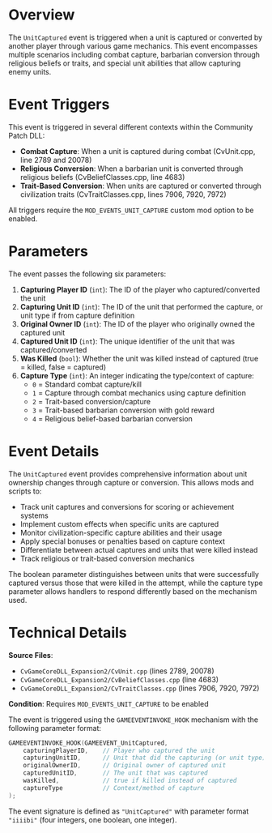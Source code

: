 # Overview

The `UnitCaptured` event is triggered when a unit is captured or converted by another player through various game mechanics. This event encompasses multiple scenarios including combat capture, barbarian conversion through religious beliefs or traits, and special unit abilities that allow capturing enemy units.

# Event Triggers

This event is triggered in several different contexts within the Community Patch DLL:

- **Combat Capture**: When a unit is captured during combat (CvUnit.cpp, line 2789 and 20078)
- **Religious Conversion**: When a barbarian unit is converted through religious beliefs (CvBeliefClasses.cpp, line 4683)
- **Trait-Based Conversion**: When units are captured or converted through civilization traits (CvTraitClasses.cpp, lines 7906, 7920, 7972)

All triggers require the `MOD_EVENTS_UNIT_CAPTURE` custom mod option to be enabled.

# Parameters

The event passes the following six parameters:

1. **Capturing Player ID** (`int`): The ID of the player who captured/converted the unit
2. **Capturing Unit ID** (`int`): The ID of the unit that performed the capture, or unit type if from capture definition
3. **Original Owner ID** (`int`): The ID of the player who originally owned the captured unit
4. **Captured Unit ID** (`int`): The unique identifier of the unit that was captured/converted
5. **Was Killed** (`bool`): Whether the unit was killed instead of captured (true = killed, false = captured)
6. **Capture Type** (`int`): An integer indicating the type/context of capture:
   - `0` = Standard combat capture/kill
   - `1` = Capture through combat mechanics using capture definition
   - `2` = Trait-based conversion/capture
   - `3` = Trait-based barbarian conversion with gold reward
   - `4` = Religious belief-based barbarian conversion

# Event Details

The `UnitCaptured` event provides comprehensive information about unit ownership changes through capture or conversion. This allows mods and scripts to:

- Track unit captures and conversions for scoring or achievement systems
- Implement custom effects when specific units are captured
- Monitor civilization-specific capture abilities and their usage
- Apply special bonuses or penalties based on capture context
- Differentiate between actual captures and units that were killed instead
- Track religious or trait-based conversion mechanics

The boolean parameter distinguishes between units that were successfully captured versus those that were killed in the attempt, while the capture type parameter allows handlers to respond differently based on the mechanism used.

# Technical Details

**Source Files**: 
- `CvGameCoreDLL_Expansion2/CvUnit.cpp` (lines 2789, 20078)
- `CvGameCoreDLL_Expansion2/CvBeliefClasses.cpp` (line 4683)
- `CvGameCoreDLL_Expansion2/CvTraitClasses.cpp` (lines 7906, 7920, 7972)

**Condition**: Requires `MOD_EVENTS_UNIT_CAPTURE` to be enabled

The event is triggered using the `GAMEEVENTINVOKE_HOOK` mechanism with the following parameter format:

```cpp
GAMEEVENTINVOKE_HOOK(GAMEEVENT_UnitCaptured, 
    capturingPlayerID,    // Player who captured the unit
    capturingUnitID,      // Unit that did the capturing (or unit type)
    originalOwnerID,      // Original owner of captured unit
    capturedUnitID,       // The unit that was captured
    wasKilled,            // true if killed instead of captured
    captureType           // Context/method of capture
);
```

The event signature is defined as `"UnitCaptured"` with parameter format `"iiiibi"` (four integers, one boolean, one integer).